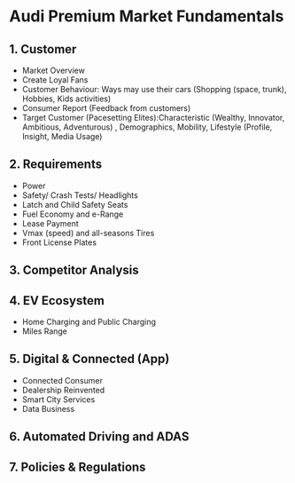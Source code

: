 # Audi Premium Market Fundamentals

## 1. Customer

- Market Overview
- Create Loyal Fans
- Customer Behaviour: Ways may use their cars (Shopping (space, trunk), Hobbies, Kids activities)
- Consumer Report (Feedback from customers)
- Target Customer (Pacesetting Elites):Characteristic (Wealthy, Innovator, Ambitious, Adventurous) , Demographics, Mobility, Lifestyle (Profile, Insight, Media Usage)

## **2. Requirements**

- Power
- Safety/ Crash Tests/ Headlights
- Latch and Child Safety Seats
- Fuel Economy and e-Range
- Lease Payment
- Vmax (speed) and all-seasons Tires
- Front License Plates

## 3. Competitor Analysis

## 4. EV Ecosystem

- Home Charging and Public Charging
- Miles Range

## 5. Digital & Connected (App)

- Connected Consumer
- Dealership Reinvented
- Smart City Services
- Data Business

## 6. Automated Driving and ADAS

## 7. Policies & Regulations









